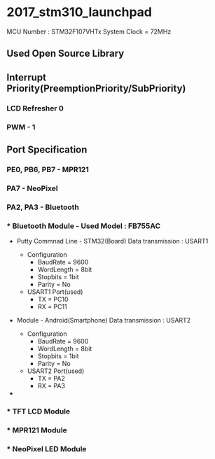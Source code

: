 # 2017_stm310_launchpad

MCU Number : STM32F107VHTx
System Clock = 72MHz

## Used Open Source Library


## Interrupt Priority(PreemptionPriority/SubPriority)
### LCD Refresher 0
### PWM - 1
## Port Specification
### PE0, PB6, PB7 - MPR121
### PA7 - NeoPixel
### PA2, PA3 - Bluetooth
### * Bluetooth Module - Used Model : FB755AC
- Putty Commnad Line - STM32(Board) Data transmission : USART1
    - Configuration
        - BaudRate = 9600
        - WordLength = 8bit
        - Stopbits = 1bit
        - Parity = No
    - USART1 Port(used)
        - TX = PC10
        - RX = PC11

- Module - Android(Smartphone) Data transmission : USART2
    - Configuration
        - BaudRate = 9600
        - WordLength = 8bit
        - Stopbits = 1bit
        - Parity = No
    - USART2 Port(used)
        - TX = PA2
        - RX = PA3

- 
### * TFT LCD Module
### * MPR121 Module
### * NeoPixel LED Module